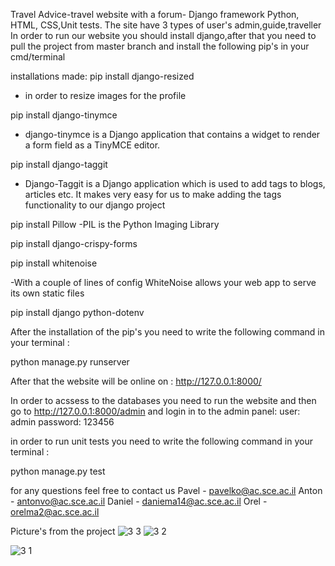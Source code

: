 Travel Advice-travel website with a forum- Django framework Python, HTML, CSS,Unit tests.
The site have 3 types of user's admin,guide,traveller
In order to run our website you should install django,after that you need to pull the project from master branch
and install the following pip's in your cmd/terminal

installations made:
pip install django-resized 
- in order to resize images for the profile 

pip install django-tinymce
- django-tinymce is a Django application that contains a widget to render a form field as a TinyMCE editor.

pip install django-taggit 
- Django-Taggit is a Django application which is used to add tags to blogs, articles etc. It makes very easy for us to make adding the tags functionality to our django project

pip install Pillow
-PIL is the Python Imaging Library 

pip install django-crispy-forms

pip install whitenoise

-With a couple of lines of config WhiteNoise allows your web app to serve its own static files

pip install django python-dotenv

After the installation of the pip's you need to write the following command in your terminal :

python manage.py runserver

After that the website will be online on : http://127.0.0.1:8000/

In order to acssess to the databases you need to run the website and then go to http://127.0.0.1:8000/admin
and login in to the admin panel:
user: admin
password: 123456

in order to run unit tests you need to write the following command in your terminal :

python manage.py test

for any questions feel free to contact us
Pavel - pavelko@ac.sce.ac.il
Anton - antonvo@ac.sce.ac.il
Daniel - daniema14@ac.sce.ac.il
Orel - orelma2@ac.sce.ac.il

Picture's from the project
![3 3](https://user-images.githubusercontent.com/93151766/177186665-c150ea23-fc7d-44ae-9ce5-4c42b43e1e0e.png)
![3 2](https://user-images.githubusercontent.com/93151766/177186667-05fae2b0-8227-4016-8a84-111e9e8634c2.png)

![3 1](https://user-images.githubusercontent.com/93151766/177186653-88f4a266-02b2-4881-b4a8-14e8a7612fee.png)


